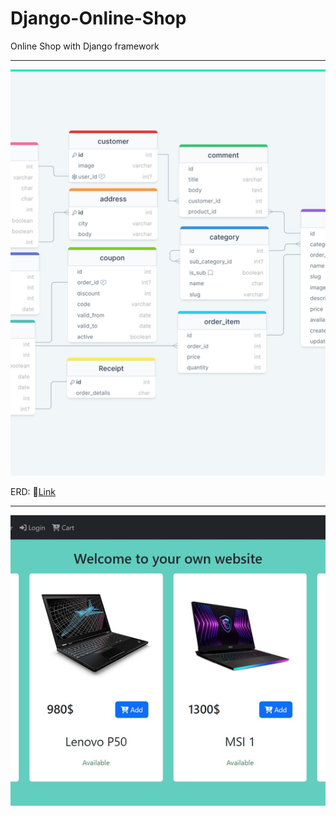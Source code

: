 # Django-Online-Shop
Online Shop with Django framework

------
<div align=center>
  <img src="https://github.com/mehdi-mirzaie78/Django-Online-Shop/blob/develop/pictures/ERD_V2.png" alt="ERD" style="width: 960px; height: 650px; object-fit: cover;">
</div>

ERD: 🔗[Link](https://drawsql.app/teams/mehdi-9/diagrams/shop)


---
<div align=center>
  <img src="https://github.com/mehdi-mirzaie78/Django-Online-Shop/blob/develop/pictures/Home%20page2.jpg" alt="ERD" style="width: 960px; height: 465px; object-fit: cover;">
</div>
